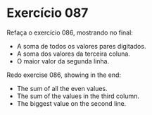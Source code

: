 # Exercício 087

Refaça o exercício 086, mostrando no final:

- A soma de todos os valores pares digitados.
- A soma dos valores da terceira coluna.
- O maior valor da segunda linha.

Redo exercise 086, showing in the end:

- The sum of all the even values.
- The sum of the values in the third column.
- The biggest value on the second line.
